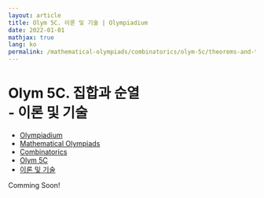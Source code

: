```yaml
---
layout: article
title: Olym 5C. 이론 및 기술 | Olympiadium
date: 2022-01-01
mathjax: true
lang: ko
permalink: /mathematical-olympiads/combinatorics/olym-5c/theorems-and-techniques/
---
```

# Olym 5C. 집합과 순열 <br> <ssup> - 이론 및 기술</ssup>

<ul class="breadcrumb">
	<li><a href="{{ site.url }}">Olympiadium</a></li> 
	<li><a href="{{ site.url }}mathematical-olympiads/">Mathematical Olympiads</a></li> 
	<li><a href="{{ site.url }}mathematical-olympiads/combinatorics/">Combinatorics</a></li> 
	<li><a href="{{ site.url }}mathematical-olympiads/combinatorics/olym-5c/">Olym 5C</a></li> 
	<li><a href="{{ site.url }}mathematical-olympiads/combinatorics/olym-5c/theorems-and-techniques/">이론 및 기술</a></li>
</ul>

Comming Soon!
